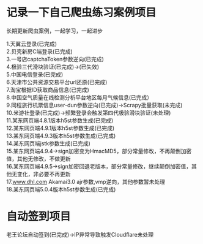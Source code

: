 # 记录一下自己爬虫练习案例项目

长期更新爬虫案例，一起学习，一起进步  
  
1.天翼云登录(已完成)  
2.贝壳新房C端登录(已完成)  
3.一号店captchaToken参数逆向(已完成)  
4.极验三代滑块验证(已完成)->(已失效)  
5.中国电信登录(已完成)  
6.天津市公共资源交易平台url还原(已完成)  
7.淘宝根据ID获取商品信息(已完成)  
8.中国空气质量在线检测分析平台地区每月气候信息(已完成）  
9.同程旅行机票信息user-dun参数逆向(已完成)->Scrapy批量获取(未完成)  
10.米游社登录(已完成)->频繁登录会触发第四代极验滑块验证(未处理)   
11.某东网页端4.8.1版本h5st参数生成(已完成)  
12.某东网页端4.9.1版本h5st参数生成(已完成)   
13.某东网页端4.9.3版本h5st参数生成(已完成)   
14.某东网页端jstk参数生成(已完成)   
15.某东网页端4.9.4->sign加密变为HmacMD5，部分常量修改，不再颠倒加密值，其他无修改，不做更新   
16.某东网页端4.9.5->sign加密回退老版本，部分常量修改，继续颠倒加密值，其他无变化，非必要不再更新   
17.www.dhl.com Akamai3.0 ajr参数,vmp逆向，其他参数暂未处理   
18.某东网页端5.0.4版本h5st参数生成(已完成)

# 自动签到项目

老王论坛自动签到(已完成)->IP异常导致触发Cloudflare未处理
